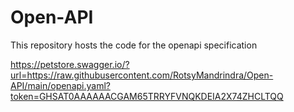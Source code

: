 # Open-API

This repository hosts the code for the openapi specification

https://petstore.swagger.io/?url=https://raw.githubusercontent.com/RotsyMandrindra/Open-API/main/openapi.yaml?token=GHSAT0AAAAAACGAM65TRRYFVNQKDEIA2X74ZHCLTQQ
